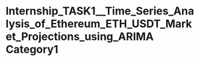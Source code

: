# Internship_TASK1__Time_Series_Analysis_of_Ethereum_ETH_USDT_Market_Projections_using_ARIMA Category1
